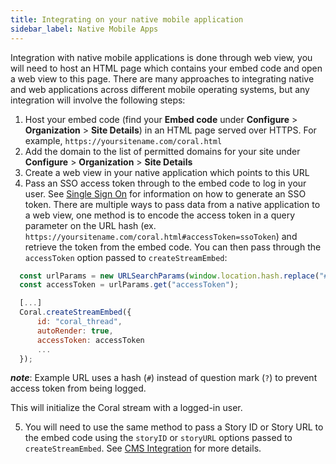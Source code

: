```yaml
---
title: Integrating on your native mobile application
sidebar_label: Native Mobile Apps
---
```


Integration with native mobile applications is done through web view, you will need to host an HTML page which contains your embed code and open a web view to this page. There are many approaches to integrating native and web applications across different mobile operating systems, but any integration will involve the following steps:

1. Host your embed code (find your **Embed code** under **Configure** > **Organization** > **Site Details**) in an HTML page served over HTTPS. For example, `https://yoursitename.com/coral.html`
2. Add the domain to the list of permitted domains for your site under **Configure** > **Organization** > **Site Details**
3. Create a web view in your native application which points to this URL
4. Pass an SSO access token through to the embed code to log in your user. See [Single Sign On](/sso) for information on how to generate an SSO token. There are multiple ways to pass data from a native application to a web view, one method is to encode the access token in a query parameter on the URL hash (ex. `https://yoursitename.com/coral.html#accessToken=ssoToken`) and retrieve the token from the embed code. You can then pass through the `accessToken` option passed to `createStreamEmbed`:

```js
  const urlParams = new URLSearchParams(window.location.hash.replace("#", "?"));
  const accessToken = urlParams.get("accessToken");

  [...]
  Coral.createStreamEmbed({
      id: "coral_thread",
      autoRender: true,
      accessToken: accessToken
      ...
  });

```

**_note_**: Example URL uses a hash (`#`) instead of question mark (`?`) to prevent access token from being logged.

This will initialize the Coral stream with a logged-in user.

5. You will need to use the same method to pass a Story ID or Story URL to the embed code using the `storyID` or `storyURL` options passed to `createStreamEmbed`. See [CMS Integration](/cms) for more details.
